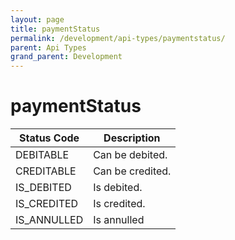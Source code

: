 ```yaml
---
layout: page
title: paymentStatus
permalink: /development/api-types/paymentstatus/
parent: Api Types
grand_parent: Development
---
```




# paymentStatus 

| Status Code | Description      |
|-------------|------------------|
| DEBITABLE   | Can be debited.  |
| CREDITABLE  | Can be credited. |
| IS_DEBITED  | Is debited.      |
| IS_CREDITED | Is credited.     |
| IS_ANNULLED | Is annulled      |

